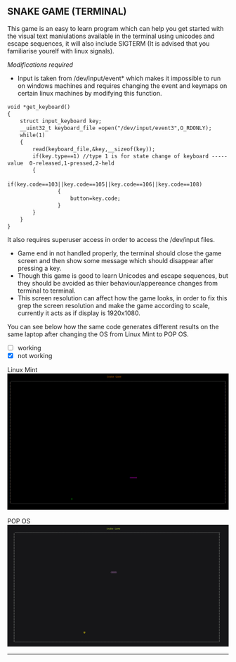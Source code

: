 ## __SNAKE GAME (TERMINAL)__

This game is an easy to learn program which can help you get started with the visual text maniulations available in the terminal using unicodes and escape sequences, it will also include SIGTERM (It is advised that you familiarise yourelf with linux signals). 

_Modifications required_

* Input is taken from /dev/input/event* which makes it impossible to run on windows machines and requires changing the event and keymaps on certain linux machines by modifying this function.

```
void *get_keyboard() 
{
	struct input_keyboard key;
	__uint32_t keyboard_file =open("/dev/input/event3",O_RDONLY);
	while(1)
	{
		read(keyboard_file,&key,__sizeof(key));	 
		if(key.type==1) //type 1 is for state change of keyboard -----  value  0-released,1-pressed,2-held 
		{ 
			if(key.code==103||key.code==105||key.code==106||key.code==108)
				{
                    button=key.code;
                }
		}
	}
}
```

It also requires superuser access in order to access the /dev/input files.

* Game end in not handled properly, the terminal should close the game screen and then show some message which should disappear after pressing a key.
* Though this game is good to learn Unicodes and escape sequences, but they should be avoided as thier behaviour/appereance changes from terminal 
to terminal.  
* This screen resolution can affect how the game looks, in order to fix this grep the screen resolution and make the game according to scale, currently it acts as if display is 1920x1080.

You can see below how the same code generates different results on the same laptop after changing the OS from Linux Mint to POP OS.

- [ ] working 
- [x] not working 

Linux Mint
![Snake_game_Mint](../images/snake_game.png)

POP OS
![Snake_game_POP](../images/snake_game_2.png)


___________________________________________________________________________
